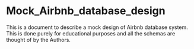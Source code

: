 # Mock_Airbnb_database_design
This is a document to describe a mock design of Airbnb database system. 
This is done purely for educational purposes and all the schemas are thought of by the Authors.

